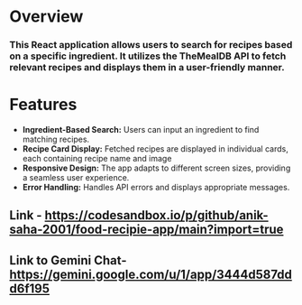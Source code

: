 # Overview
### This React application allows users to search for recipes based on a specific ingredient. It utilizes the TheMealDB API to fetch relevant recipes and displays them in a user-friendly manner.

# Features
- **Ingredient-Based Search:** Users can input an ingredient to find matching recipes.
- **Recipe Card Display:** Fetched recipes are displayed in individual cards, each containing recipe name and image
- **Responsive Design:** The app adapts to different screen sizes, providing a seamless user experience.
- **Error Handling:** Handles API errors and displays appropriate messages.

## Link - https://codesandbox.io/p/github/anik-saha-2001/food-recipie-app/main?import=true

## Link to Gemini Chat- https://gemini.google.com/u/1/app/3444d587ddd6f195

